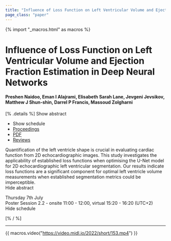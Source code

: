 ```yaml
---
title: "Influence of Loss Function on Left Ventricular Volume and Ejection Fraction Estimation in Deep Neural Networks"
page_class: "paper"
---
```


{% import "_macros.html" as macros %}

# Influence of Loss Function on Left Ventricular Volume and Ejection Fraction Estimation in Deep Neural Networks

#### Preshen Naidoo, Eman I Alajrami, Elisabeth Sarah Lane, Jevgeni Jevsikov, Matthew J Shun-shin, Darrel P Francis, Massoud Zolgharni

[% .details %]
<a class="toggle_visibility" data-selector=".abstract" data-level="3">Show abstract</a>
- <a class="toggle_visibility" data-selector=".schedule" data-level="3">Show schedule</a>
- <a href="">Proceedings</a>
- <a href="https://openreview.net/pdf?id=46uz5RvpI7h">PDF</a>
- <a href="https://openreview.net/forum?id=46uz5RvpI7h">Reviews</a>

<p>
    <span class="abstract">
        Quantification of the left ventricle shape is crucial in evaluating cardiac function from 2D echocardiographic images. This study investigates the applicability of established loss functions when optimising the U-Net model for 2D echocardiographic left ventricular segmentation. Our results indicate loss functions are a significant component for optimal left ventricle volume measurements when established segmentation metrics could be imperceptible.
        <br>
        <span class="actions"><a class="toggle_visibility" data-level="2">Hide abstract</a></span>
    </span>
</p>

<p>
    <span class="schedule">
        Thursday 7th July<br>Poster Session 2.2 - onsite 11:00 - 12:00, virtual 15:20 - 16:20 (UTC+2)
        <br>
        <span class="actions"><a class="toggle_visibility" data-level="2">Hide schedule</a></span>
    </span>
</p>

[% / %]


---
{{ macros.video("https://video.midl.io/2022/short/153.mp4") }}
